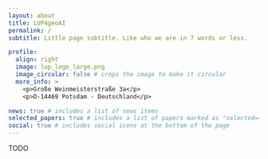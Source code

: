 ```yaml
---
layout: about
title: LUP4geoAI
permalink: /
subtitle: Little page subtitle. Like who we are in 7 words or less.

profile:
  align: right
  image: lup_logo_large.png
  image_circular: false # crops the image to make it circular
  more_info: >
    <p>Große Weinmeisterstraße 3a</p>
    <p>D-14469 Potsdam - Deutschland</p>

news: true # includes a list of news items
selected_papers: true # includes a list of papers marked as "selected={true}"
social: true # includes social icons at the bottom of the page
---
```


TODO

